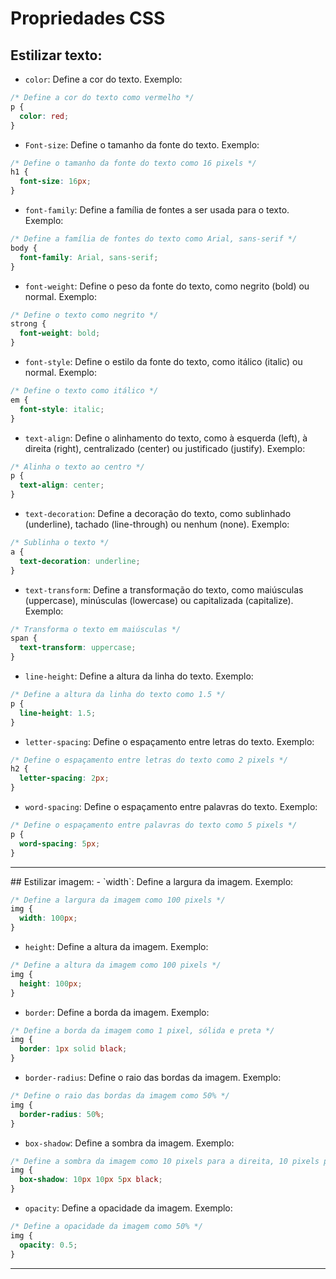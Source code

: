 # Propriedades CSS 
## Estilizar texto:
- `color`: Define a cor do texto.
Exemplo:

```css
/* Define a cor do texto como vermelho */
p {
  color: red;
}
```
- `Font-size`: Define o tamanho da fonte do texto.
Exemplo:
```css
/* Define o tamanho da fonte do texto como 16 pixels */
h1 {
  font-size: 16px;
}
```
- `font-family`: Define a família de fontes a ser usada para o texto.
Exemplo:

```css
/* Define a família de fontes do texto como Arial, sans-serif */
body {
  font-family: Arial, sans-serif;
}
```
- `font-weight`: Define o peso da fonte do texto, como negrito (bold) ou normal.
Exemplo:

```css
/* Define o texto como negrito */
strong {
  font-weight: bold;
}
```
- `font-style`: Define o estilo da fonte do texto, como itálico (italic) ou normal.
Exemplo:

```css
/* Define o texto como itálico */
em {
  font-style: italic;
}
```
- `text-align`: Define o alinhamento do texto, como à esquerda (left), à direita (right), centralizado (center) ou justificado (justify).
Exemplo:

```css
/* Alinha o texto ao centro */
p {
  text-align: center;
}
```
- `text-decoration`: Define a decoração do texto, como sublinhado (underline), tachado (line-through) ou nenhum (none).
Exemplo:

```css
/* Sublinha o texto */
a {
  text-decoration: underline;
}
```
- `text-transform`: Define a transformação do texto, como maiúsculas (uppercase), minúsculas (lowercase) ou capitalizada (capitalize).
Exemplo:

```css
/* Transforma o texto em maiúsculas */
span {
  text-transform: uppercase;
}
```
- `line-height`: Define a altura da linha do texto.
Exemplo:

```css
/* Define a altura da linha do texto como 1.5 */
p {
  line-height: 1.5;
}
```
- `letter-spacing`: Define o espaçamento entre letras do texto.
Exemplo:

```css
/* Define o espaçamento entre letras do texto como 2 pixels */
h2 {
  letter-spacing: 2px;
}
```
- `word-spacing`: Define o espaçamento entre palavras do texto.
Exemplo:

```css
/* Define o espaçamento entre palavras do texto como 5 pixels */
p {
  word-spacing: 5px;
}
```
<hr>
## Estilizar imagem:
- `width`: Define a largura da imagem.
Exemplo:

```css
/* Define a largura da imagem como 100 pixels */
img {
  width: 100px;
}
```

- `height`: Define a altura da imagem.
Exemplo:

```css
/* Define a altura da imagem como 100 pixels */
img {
  height: 100px;
}
```
- `border`: Define a borda da imagem.
Exemplo:

```css
/* Define a borda da imagem como 1 pixel, sólida e preta */
img {
  border: 1px solid black;
}
```
- `border-radius`: Define o raio das bordas da imagem.
Exemplo:

```css
/* Define o raio das bordas da imagem como 50% */
img {
  border-radius: 50%;
}
```
- `box-shadow`: Define a sombra da imagem.
Exemplo:

```css
/* Define a sombra da imagem como 10 pixels para a direita, 10 pixels para baixo, 5 pixels de desfoque e preta */
img {
  box-shadow: 10px 10px 5px black;
}
```
- `opacity`: Define a opacidade da imagem.
Exemplo:

```css
/* Define a opacidade da imagem como 50% */
img {
  opacity: 0.5;
}
```
<hr>
